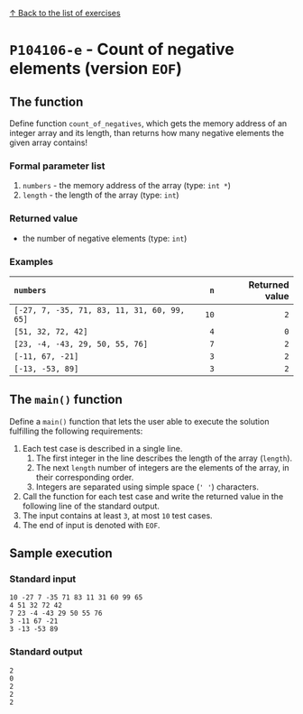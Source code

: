 
[↑ Back to the list of exercises](./README.md)

# `P104106-e` - Count of negative elements (version `EOF`)

## The function

Define function `count_of_negatives`, which gets the memory address of an integer array and its length, than returns how many negative elements the given array contains!

### Formal parameter list
         
1. `numbers` - the memory address of the array (type: `int *`)
1. `length` - the length of the array (type: `int`)


### Returned value

* the number of negative elements (type: `int`)

### Examples

| `numbers` | `n` | Returned value | 
| :--- | ---: | ---: | 
| `[-27, 7, -35, 71, 83, 11, 31, 60, 99, 65]` | `10` | `2` |
| `[51, 32, 72, 42]` | `4` | `0` |
| `[23, -4, -43, 29, 50, 55, 76]` | `7` | `2` |
| `[-11, 67, -21]` | `3` | `2` |
| `[-13, -53, 89]` | `3` | `2` |

## The `main()` function

Define a `main()` function that lets the user able to execute the solution fulfilling the following requirements:

1. Each test case is described in a single line.
    1. The first integer in the line describes the length of the array (`length`).
    1. The next `length` number of integers are the elements of the array, in their corresponding order.
    1. Integers are separated using simple space (`' '`) characters.
1. Call the function for each test case and write the returned value in the following line of the standard output.
1. The input contains at least `3`, at most `10` test cases.
1. The end of input is denoted with `EOF`.

## Sample execution

### Standard input

```
10 -27 7 -35 71 83 11 31 60 99 65
4 51 32 72 42
7 23 -4 -43 29 50 55 76
3 -11 67 -21
3 -13 -53 89
```

### Standard output

```
2
0
2
2
2
```
